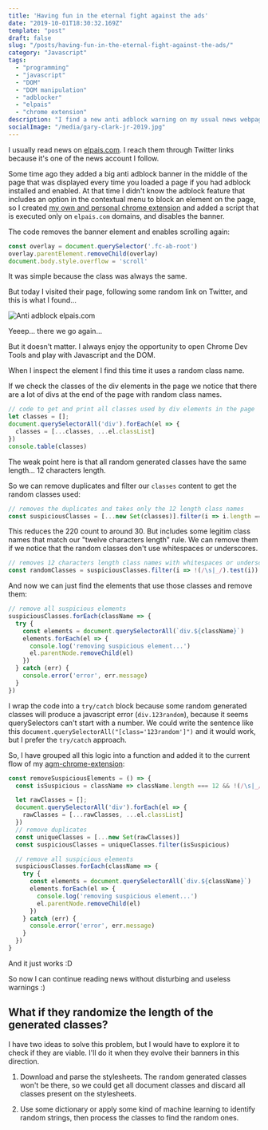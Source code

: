 ```yaml
---
title: 'Having fun in the eternal fight against the ads'
date: "2019-10-01T18:30:32.169Z"
template: "post"
draft: false
slug: "/posts/having-fun-in-the-eternal-fight-against-the-ads/"
category: "Javascript"
tags:
  - "programming"
  - "javascript"
  - "DOM"
  - "DOM manipulation"
  - "adblocker"
  - "elpais"
  - "chrome extension"
description: "I find a new anti adblock warning on my usual news webpage and figure how to remove the warning by using javascript"
socialImage: "/media/gary-clark-jr-2019.jpg"
---
```


I usually read news on [elpais.com](https://elpais.com). I reach them through Twitter links because it's one of the news account I follow.

Some time ago they added a big anti adblock banner in the middle of the page that was displayed every time you loaded a page if you had adblock installed and enabled. At that time I didn't know the adblock feature that includes an option in the contextual menu to block an element on the page, so I created [my own and personal chrome extension](https://chrome.google.com/webstore/detail/agm-chrome-extension/bpjmkofdilcfhaafpkokkanpppcblddf) and added a script that is executed only on `elpais.com` domains, and disables the banner.

The code removes the banner element and enables scrolling again:

```javascript
const overlay = document.querySelector('.fc-ab-root')
overlay.parentElement.removeChild(overlay)
document.body.style.overflow = 'scroll'
```

It was simple because the class was always the same.

But today I visited their page, following some random link on Twitter, and this is what I found...

![Anti adblock elpais.com](/media/anti-adblock-01.jpg)

Yeeep... there we go again...

But it doesn't matter. I always enjoy the opportunity to open Chrome Dev Tools and play with Javascript and the DOM.

When I inspect the element I find this time it uses a random class name.

If we check the classes of the div elements in the page we notice that there are a lot of divs at the end of the page with random class names.

```javascript
// code to get and print all classes used by div elements in the page
let classes = [];
document.querySelectorAll('div').forEach(el => {
  classes = [...classes, ...el.classList]
})
console.table(classes)
```

The weak point here is that all random generated classes have the same length... 12 characters length.

So we can remove duplicates and filter our `classes` content to get the random classes used:

```javascript
// removes the duplicates and takes only the 12 length class names
const suspiciousClasses = [...new Set(classes)].filter(i => i.length === 12)
```

This reduces the 220 count to around 30. But includes some legitim class names that match our "twelve characters length" rule. We can remove them if we notice that the random classes don't use whitespaces or underscores.

```javascript
// removes 12 characters length class names with whitespaces or underscores
const randomClasses = suspiciousClasses.filter(i => !(/\s|_/).test(i))
```

And now we can just find the elements that use those classes and remove them:

```javascript
// remove all suspicious elements
suspiciousClasses.forEach(className => {
  try {
    const elements = document.querySelectorAll(`div.${className}`)
    elements.forEach(el => {
      console.log('removing suspicious element...')
      el.parentNode.removeChild(el)
    })
  } catch (err) {
    console.error('error', err.message)
  }
})
```

I wrap the code into a `try/catch` block because some random generated classes will produce a javascript error (`div.123random`), because it seems querySelectors can't start with a number. We could write the sentence like this `document.querySelectorAll("[class='123random']")` and it would work, but I prefer the `try/catch` approach.

So, I have grouped all this logic into a function and added it to the current flow of my [agm-chrome-extension](https://chrome.google.com/webstore/detail/agm-chrome-extension/bpjmkofdilcfhaafpkokkanpppcblddf):

```javascript
const removeSuspiciousElements = () => {
  const isSuspicious = className => className.length === 12 && !(/\s|_/).test(className)

  let rawClasses = [];
  document.querySelectorAll('div').forEach(el => {
    rawClasses = [...rawClasses, ...el.classList]
  })
  // remove duplicates
  const uniqueClasses = [...new Set(rawClasses)]
  const suspiciousClasses = uniqueClasses.filter(isSuspicious)

  // remove all suspicious elements
  suspiciousClasses.forEach(className => {
    try {
      const elements = document.querySelectorAll(`div.${className}`)
      elements.forEach(el => {
        console.log('removing suspicious element...')
        el.parentNode.removeChild(el)
      })
    } catch (err) {
      console.error('error', err.message)
    }
  })
}
```

And it just works :D

So now I can continue reading news without disturbing and useless warnings :)

## What if they randomize the length of the generated classes?

I have two ideas to solve this problem, but I would have to explore it to check if they are viable. I'll do it when they evolve their banners in this direction.

1. Download and parse the stylesheets. The random generated classes won't be there, so we could get all document classes and discard all classes present on the stylesheets.

2. Use some dictionary or apply some kind of machine learning to identify random strings, then process the classes to find the random ones.
